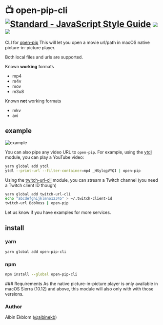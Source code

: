# 📺 open-pip-cli [![Standard - JavaScript Style Guide](https://img.shields.io/badge/code_style-standard-brightgreen.svg)](https://standardjs.com) ![](https://img.shields.io/npm/dm/open-pip-cli.svg) ![](https://img.shields.io/npm/v/open-pip-cli.svg)


CLI for [open-pip](https://github.com/albinekb/open-pip)
This will let you open a movie url/path in macOS native picture-in-picture player.

Both local files and urls are supported.

Known **working** formats
  - mp4
  - m4v
  - mov
  - m3u8

Known **not** working formats
  - mkv
  - avi

## example

![example](https://cloud.githubusercontent.com/assets/5027156/24427435/3529cfc4-140b-11e7-9799-de7326ddc088.gif)

You can also pipe any video URL to `open-pip`. For example, using the [ytdl](https://www.npmjs.com/package/ytdl) module, you can play a YouTube video:

```sh
yarn global add ytdl
ytdl --print-url --filter-container=mp4 _HSylqgVYQI | open-pip
```

Using the [twitch-url-cli](https://www.npmjs.com/package/twitch-url-cli) module, you can stream a Twitch channel (you need a Twitch client ID though)

```sh
yarn global add twitch-url-cli
echo "abcdefghijklmno12345" > ~/.twitch-client-id
twitch-url BobRoss | open-pip
```

Let us know if you have examples for more services.

## install

### yarn

```sh
yarn global add open-pip-cli
```

### npm
```sh
npm install --global open-pip-cli
```

### Requirements
As the native picture-in-picture player is only available in macOS Sierra (10.12) and above, this module will also only with with those versions.

### Author

Albin Ekblom ([@albinekb](https://github.com/albinekb))
